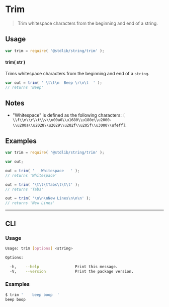 # Trim

> Trim whitespace characters from the beginning and end of a string.


<section class="usage">

## Usage

``` javascript
var trim = require( '@stdlib/string/trim' );
```

#### trim( str )

Trims whitespace characters from the beginning and end of a `string`.

``` javascript
var out = trim( ' \t\t\n  Beep \r\n\t  ' );
// returns 'Beep'
```

</section>

<!-- /.usage -->


<section class="notes">

## Notes

* "Whitespace" is defined as the following characters: `[ \\f\\n\\r\\t\\v\\u00a0\\u1680\\u180e\\u2000-\\u200a\\u2028\\u2029\\u202f\\u205f\\u3000\\ufeff]`.

</section>

<!-- /.notes -->


<section class="examples">

## Examples

``` javascript
var trim = require( '@stdlib/string/trim' );

var out;

out = trim( '   Whitespace   ' );
// returns 'Whitespace'

out = trim( '\t\t\tTabs\t\t\t' );
// returns 'Tabs'

out = trim( '\n\n\nNew Lines\n\n\n' );
// returns 'New Lines'
```

</section>

<!-- /.examples -->


---

<section class="cli">

## CLI

<section class="usage">

### Usage

``` bash
Usage: trim [options] <string>

Options:

  -h,    --help                Print this message.
  -V,    --version             Print the package version.
```

</section>

<!-- /.usage -->


<section class="examples">

### Examples

``` bash
$ trim '    beep boop  '
beep boop
```

</section>

<!-- /.examples -->

</section>

<!-- /.cli -->


<section class="links">

</section>

<!-- /.links -->
